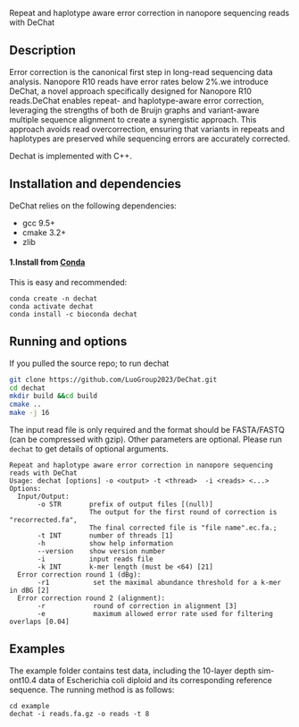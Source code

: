 Repeat and haplotype aware error correction in nanopore sequencing reads with DeChat

## Description

Error correction is the canonical first step in long-read sequencing data analysis. Nanopore R10 reads have error rates below 2\%.we introduce DeChat, a novel approach specifically designed for Nanopore R10 reads.DeChat enables repeat- and haplotype-aware error correction, leveraging the strengths of both de Bruijn graphs and variant-aware multiple sequence alignment to create a synergistic approach. This approach avoids read overcorrection, ensuring that variants in repeats and haplotypes are preserved while sequencing errors are accurately corrected.


Dechat is implemented with C++.

## Installation and dependencies
DeChat relies on the following dependencies:
- gcc 9.5+ 
- cmake 3.2+
- zlib

#### 1.Install from [Conda]() 
This is easy and recommended:
```
conda create -n dechat
conda activate dechat
conda install -c bioconda dechat
```
## Running and options
If you pulled the source repo; to run dechat 
```bash
git clone https://github.com/LuoGroup2023/DeChat.git
cd dechat
mkdir build &&cd build
cmake ..
make -j 16
```

The input read file is only required and the format should be FASTA/FASTQ (can be compressed with gzip). Other parameters are optional.
Please run `dechat` to get details of optional arguments. 

```
Repeat and haplotype aware error correction in nanopore sequencing reads with DeChat
Usage: dechat [options] -o <output> -t <thread>  -i <reads> <...>
Options:
  Input/Output:
       -o STR       prefix of output files [(null)]
                    The output for the first round of correction is "recorrected.fa", 
                    The final corrected file is "file name".ec.fa.;
       -t INT       number of threads [1]
       -h           show help information
       --version    show version number
       -i           input reads file
       -k INT       k-mer length (must be <64) [21]
  Error correction round 1 (dBg):
       -r1           set the maximal abundance threshold for a k-mer in dBG [2]
  Error correction round 2 (alignment):
       -r            round of correction in alignment [3]
       -e            maximum allowed error rate used for filtering overlaps [0.04]       
```

## Examples

The example folder contains test data, including the 10-layer depth sim-ont10.4 data of Escherichia coli diploid and its corresponding reference sequence. The running method is as follows:
```
cd example
dechat -i reads.fa.gz -o reads -t 8
```



